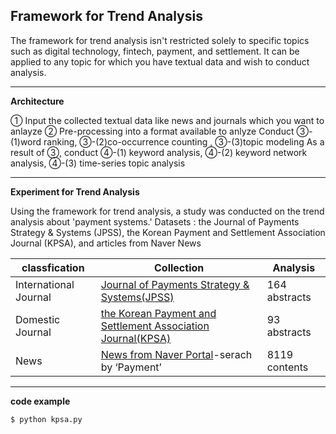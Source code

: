 ## Framework for Trend Analysis
The framework for trend analysis isn't restricted solely to specific topics such as digital technology, fintech, payment, and settlement. It can be applied to any topic for which you have textual data and wish to conduct analysis.



--------------------------------------------------------------------------------
**Architecture**

① Input the collected textual data like news and journals which you want to anlayze
② Pre-processing into a format available to anlyze
Conduct ③-(1)word ranking, ③-(2)co-occurrence counting , ③-(3)topic modeling
As a result of ③, conduct ④-(1) keyword analysis, ④-(2) keyword network analysis, ④-(3) time-series topic analysis



--------------------------------------------------------------------------------

**Experiment for Trend Analysis**

Using the framework for trend analysis, a study was conducted on the trend analysis about 'payment systems.' 
Datasets : the Journal of Payments Strategy & Systems (JPSS), the Korean Payment and Settlement Association Journal (KPSA), and articles from Naver News

|classfication|Collection|Analysis|
|------|---|---|
|International Journal|[Journal of Payments Strategy & Systems(JPSS)](https://www.henrystewartpublications.com/jpss)|164 abstracts|
|Domestic Journal|[the Korean Payment and Settlement Association Journal(KPSA)](http://www.kpsa.kr/)|93 abstracts|
|News|[News from Naver Portal](https://news.naver.com/)-serach by ‘Payment’|8119 contents|


--------------------------------------------------------------------------------

**code example**

```sh
$ python kpsa.py
```
